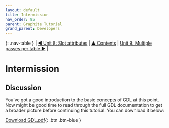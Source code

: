 ```yaml
---
layout: default
title: Intermission
nav_order: 85
parent: Graphite Tutorial
grand_parent: Developers
---
```


{: .nav-table }
|  [&#x25C0; Unit 8: Slot attributes](graide_tutorial8) | [&#x25B2; Contents](../graide_tutorial#contents) | [Unit 9: Multiple passes per table &#x25B6;](graide_tutorial9) |

# Intermission

## Discussion

You’ve got a good introduction to the basic concepts of GDL at this point. Now might be good time to read through the full GDL documentation to get a broader picture before continuing this tutorial. You can download it below:

[Download GDL.pdf](GDL.pdf){: .btn .btn-blue }
